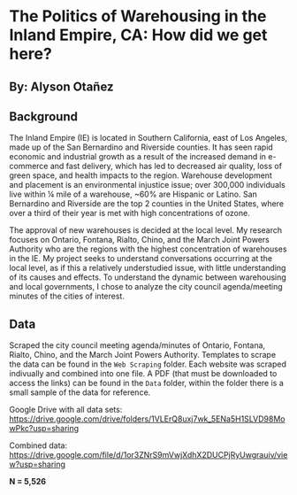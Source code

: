 # The Politics of Warehousing in the Inland Empire, CA: How did we get here?
## By: Alyson Otañez

## Background
The Inland Empire (IE) is located in Southern California, east of Los Angeles, made up of the San Bernardino and Riverside counties. It has seen rapid economic and industrial growth as a result of the increased demand in e-commerce and fast delivery, which has led to decreased air quality, loss of green space, and health impacts to the region. Warehouse development and placement is an environmental injustice issue; over 300,000 individuals live within ¼ mile of a warehouse, ~60% are Hispanic or Latino. San Bernardino and Riverside are the top 2 counties in the United States, where over a third of their year is met with high concentrations of ozone.

The approval of new warehouses is decided at the local level. My research focuses on Ontario, Fontana, Rialto, Chino, and the March Joint Powers Authority who are the regions with the highest concentration of warehouses in the IE. My project seeks to understand conversations occurring at the local level, as if this a relatively understudied issue, with little understanding of its causes and effects. To understand the dynamic between warehousing and local governments, I chose to analyze the city council agenda/meeting minutes of the cities of interest. 

## Data
Scraped the city council meeting agenda/minutes of Ontario, Fontana, Rialto, Chino, and the March Joint Powers Authority. Templates to scrape the data can be found in the `Web Scraping` folder. Each website was scraped indivually and combined into one file. A PDF (that must be downloaded to access the links) can be found in the `Data` folder, within the folder there is a small sample of the data for reference. 

Google Drive with all data sets: https://drive.google.com/drive/folders/1VLErQ8uxj7wk_5ENa5H1SLVD98MowPkc?usp=sharing

Combined data: https://drive.google.com/file/d/1or3ZNrS9mVwjXdhX2DUCPjRyUwgrauiv/view?usp=sharing 

**N = 5,526** 
